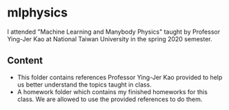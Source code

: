 # mlphysics
I attended "Machine Learning and Manybody Physics" taught by Professor Ying-Jer Kao at National Taiwan University in the spring 2020 semester.
## Content
- This folder contains references Professor Ying-Jer Kao provided to help us better understand the topics taught in class.
- A homework folder which contains my finished homeworks for this class. We are allowed to use the provided references to do them.
